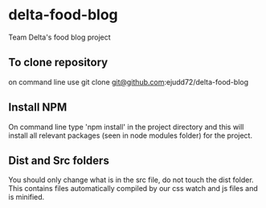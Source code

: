 # delta-food-blog
Team Delta's food blog project

## To clone repository
 on command line use git clone git@github.com:ejudd72/delta-food-blog 

## Install NPM
On command line type 'npm install' in the project directory and this will install all relevant packages (seen in node modules folder) for the project.

## Dist and Src folders
You should only change what is in the src file, do not touch the dist folder. This contains files automatically compiled by our css watch and js files and is minified. 